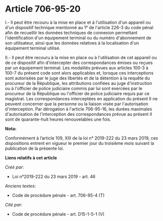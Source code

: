 # Article 706-95-20

I.- Il peut être recouru à la mise en place et à l'utilisation d'un appareil ou d'un dispositif technique mentionné au 1° de
l'article 226-3 du code pénal afin de recueillir les données techniques de connexion permettant l'identification d'un
équipement terminal ou du numéro d'abonnement de son utilisateur, ainsi que les données relatives à la localisation d'un
équipement terminal utilisé.

II.- Il peut être recouru à la mise en place ou à l'utilisation de cet appareil ou de ce dispositif afin d'intercepter des
correspondances émises ou reçues par un équipement terminal. Les modalités prévues aux articles 100-3 à 100-7 du présent code
sont alors applicables et, lorsque ces interceptions sont autorisées par le juge des libertés et de la détention à la requête
du procureur de la République, les attributions confiées au juge d'instruction ou à l'officier de police judiciaire commis
par lui sont exercées par le procureur de la République ou l'officier de police judiciaire requis par ce magistrat. Les
correspondances interceptées en application du présent II ne peuvent concerner que la personne ou la liaison visée par
l'autorisation d'interception. Par dérogation à l'article 706-95-16, les durées maximales d'autorisation de l'interception
des correspondances prévue au présent II sont de quarante-huit heures renouvelables une fois.

**Nota:**

Conformément à l’article 109, XIII de la loi n° 2019-222 du 23 mars 2019, ces dispositions entrent en vigueur le premier jour
du troisième mois suivant la publication de la présente loi.

**Liens relatifs à cet article**

_Créé par_:

  - Loi n°2019-222 du 23 mars 2019 - art. 46

_Anciens textes_:

  - Code de procédure pénale - art. 706-95-4 (T)

_Cité par_:

  - Code de procédure pénale - art. D15-1-5-1 (V)
